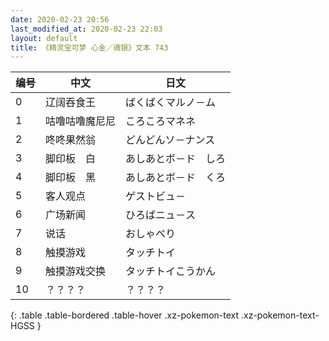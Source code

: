 ```yaml
---
date: 2020-02-23 20:56
last_modified_at: 2020-02-23 22:03
layout: default
title: 《精灵宝可梦 心金／魂银》文本 743
---
```

| 编号 | 中文 | 日文 |
| ---- | ---- | ---- |
| 0 | 辽阔吞食王 | ばくばくマルノ－ム |
| 1 | 咕噜咕噜魔尼尼 | ころころマネネ |
| 2 | 咚咚果然翁 | どんどんソ－ナンス |
| 3 | 脚印板　白 | あしあとボ－ド　しろ |
| 4 | 脚印板　黑 | あしあとボ－ド　くろ |
| 5 | 客人观点 | ゲストビュ－ |
| 6 | 广场新闻 | ひろばニュ－ス |
| 7 | 说话 | おしゃべり |
| 8 | 触摸游戏 | タッチトイ |
| 9 | 触摸游戏交换 | タッチトイこうかん |
| 10 | ？？？？ | ？？？？ |
{: .table .table-bordered .table-hover .xz-pokemon-text .xz-pokemon-text-HGSS }